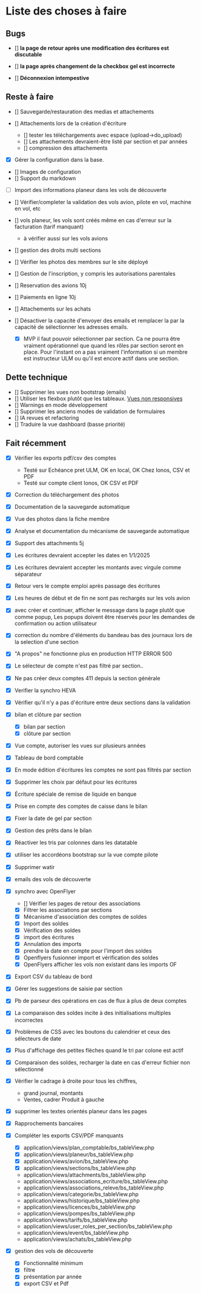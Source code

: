 # Liste des choses à faire


## Bugs

* [] **la page de retour après une modification des écritures est discutable**
* [] **la page après changement de la checkbox gel est incorrecte**
  
* [] **Déconnexion intempestive**

  
## Reste à faire

* [] Sauvegarde/restauration des medias et attachements

* [] Attachements lors de la création d'écriture
  * [] tester les téléchargements avec espace (upload->do_upload)
  * [] Les attachements devraient-être listé par section et par années
  * [] compression des attachements

* [x] Gérer la configuration dans la base.
* [] Images de configuration
* [] Support du markdown
  
* [ ] Import des informations planeur dans les vols de découverte
  
* [] Vérifier/completer la validation des vols avion, pilote en vol, machine en vol, etc
* [] vols planeur, les vols sont créés même en cas d'erreur sur la facturation (tarif manquant)
  - à vérifier aussi sur les vols avions
  
* [] gestion des droits multi sections
* [] Vérifier les photos des membres sur le site déployé
* [] Gestion de l'inscription, y compris les autorisations parentales
  
* [] Reservation des avions                                   10j
* [] Paiements en ligne                                       10j
* [] Attachements sur les achats

* [] Désactiver la capacité d'envoyer des emails et remplacer la par la capacité de sélectionner les adresses emails.
  * [x] MVP
  il faut pouvoir sélectionner par section. Ca ne pourra être vraiment opérationnel que quand les rôles par section seront en place. Pour l'instant on a pas vraiment l'information si un membre est instructeur ULM ou qu'il est encore actif dans une section.

## Dette technique

* [] Supprimer les vues non bootstrap (emails)
* [] Utiliser les flexbox plutôt que les tableaux. [Vues non responsives](./reviews/non_responsive_views.md)
* [] Warnings en mode développement
* [] Supprimer les anciens modes de validation de formulaires
* [] IA revues et refactoring
* [] Traduire la vue dashboard (basse priorité)


## Fait récemment

* [x] Vérifier les exports pdf/csv des comptes
  * Testé sur Echéance pret ULM, OK en local, OK Chez Ionos, CSV et PDF
  * Testé sur compte client Ionos, OK CSV et PDF
* [x] Correction du téléchargement des photos                                  
* [x] Documentation de la sauvegarde automatique            
* [x] Vue des photos dans la fiche membre            
* [x] Analyse et documentation du mécanisme de sauvegarde automatique
* [x] Support des attachments                                  5j
* [x] Les écritures devraient accepter les dates en 1/1/2025
* [x] Les écritures devraient accepter les montants avec virgule comme séparateur
* [x] Retour vers le compte emploi après passage des écritures
* [x] Les heures de début et de fin ne sont pas rechargés sur les vols avion
* [x] avec créer et continuer, afficher le message dans la page plutôt que comme popup, Les popups doivent être réservés pour les demandes de confirmation ou action utilisateur 
* [x] correction du nombre d'éléments du bandeau bas des journaux lors de la selection d'une section
* [x] "A propos" ne fonctionne plus en production HTTP ERROR 500
* [x] Le sélecteur de compte n'est pas filtré par section..
* [x] Ne pas créer deux comptes 411 depuis la section générale
* [x] Verifier la synchro HEVA
* [x] Vérifier qu'il n'y a pas d'écriture entre deux sections dans la validation
* [x] bilan et clôture par section
  * [x] bilan par section
  * [x] clôture par section
* [x] Vue compte, autoriser les vues sur plusieurs années
* [x] Tableau de bord comptable
* [x] En mode édition d'écritures les comptes ne sont pas filtrés par section
* [x] Supprimer les choix par défaut pour les écritures
* [x] Écriture spéciale de remise de liquide en banque
* [x] Prise en compte des comptes de caisse dans le bilan
* [x] Fixer la date de gel par section
* [x] Gestion des prêts dans le bilan
* [x] Réactiver les tris par colonnes dans les datatable
* [x] utiliser les accordéons bootstrap sur la vue compte pilote
* [x] Supprimer watir
* [x] emails des vols de découverte

* [x] synchro avec OpenFlyer
  * [] Vérifier les pages de retour des associations
  * [x] Filtrer les associations par sections
  * [x] Mécanisme d'association des comptes de soldes 
  * [x] Import des soldes
  * [x] Vérification des soldes
  * [x] import des écritures
  * [x] Annulation des imports
  * [x] prendre la date en compte pour l'import des soldes
  * [x] Openflyers fusionner import et vérification des soldes
  * [x] OpenFlyers afficher les vols non existant dans les imports OF
* [x] Export CSV du tableau de bord
* [x] Gérer les suggestions de saisie par section
* [x] Pb de parseur des opérations en cas de flux à plus de deux comptes
* [x] La comparaison des soldes incite à des initialisations multiples incorrectes
* [x] Problèmes de CSS avec les boutons du calendrier et ceux des sélecteurs de date
* [x] Plus d'affichage des petites flèches quand le tri par colone est actif
* [x] Comparaison des soldes, recharger la date en cas d'erreur fichier non sélectionné
* [x] Vérifier le cadrage à droite pour tous les chiffres, 
  * grand journal, montants
  * Ventes, cadrer Produit à gauche
* [x] supprimer les textes orientés planeur dans les pages
* [x] Rapprochements bancaires
  
* [x] Compléter les exports CSV/PDF manquants

  - [x] application/views/plan_comptable/bs_tableView.php
  - [x] application/views/planeur/bs_tableView.php
  - [x] application/views/avion/bs_tableView.php
  - [x] application/views/sections/bs_tableView.php

  - application/views/attachments/bs_tableView.php
  - application/views/associations_ecriture/bs_tableView.php
  - application/views/associations_releve/bs_tableView.php
  - application/views/categorie/bs_tableView.php
  - application/views/historique/bs_tableView.php
  - application/views/licences/bs_tableView.php
  - application/views/pompes/bs_tableView.php
  - application/views/tarifs/bs_tableView.php
  - application/views/user_roles_per_section/bs_tableView.php
  - application/views/event/bs_tableView.php
  - application/views/achats/bs_tableView.php

* [x] gestion des vols de découverte
  * [x] Fonctionnalité minimum
  * [x] filtre
  * [x] présentation par année
  * [x] export CSV et Pdf